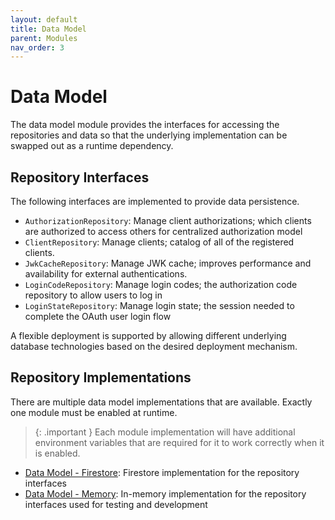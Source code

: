 ```yaml
---
layout: default
title: Data Model
parent: Modules
nav_order: 3
---
```


# Data Model

The data model module provides the interfaces for accessing the repositories and data so that the underlying implementation can be swapped out as a runtime dependency.

## Repository Interfaces

The following interfaces are implemented to provide data persistence.

- `AuthorizationRepository`: Manage client authorizations; which clients are authorized to access others for centralized authorization model
- `ClientRepository`: Manage clients; catalog of all of the registered clients.
- `JwkCacheRepository`: Manage JWK cache; improves performance and availability for external authentications.
- `LoginCodeRepository`: Manage login codes; the authorization code repository to allow users to log in
- `LoginStateRepository`: Manage login state; the session needed to complete the OAuth user login flow

A flexible deployment is supported by allowing different underlying database technologies based on the desired deployment mechanism.

## Repository Implementations

There are multiple data model implementations that are available. Exactly one module must be enabled at runtime.

> {: .important }
> Each module implementation will have additional environment variables that are required for it to work correctly when it is enabled.

- [Data Model - Firestore](/docs/modules/datamodelfirestore.md): Firestore implementation for the repository interfaces
- [Data Model - Memory](/docs/modules/datamodelmemory.md): In-memory implementation for the repository interfaces used for testing and development